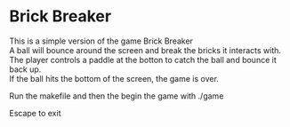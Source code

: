 # Brick Breaker

This is a simple version of the game Brick Breaker <br />
A ball will bounce around the screen and break the bricks it interacts with.<br />
The player controls a paddle at the botton to catch the ball and bounce it back up.<br />
If the ball hits the bottom of the screen, the game is over.<br />

Run the makefile and then the begin the game with ./game

Escape to exit
